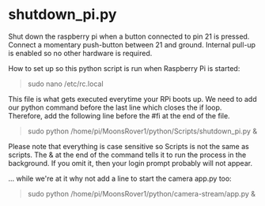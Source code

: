 # shutdown_pi.py

Shut down the raspberry pi when a button connected to pin 21 is pressed.
Connect a momentary push-button between 21 and ground. Internal pull-up is enabled so no other hardware is required.

How to set up so this python script is run when Raspberry Pi is started:

> sudo nano /etc/rc.local

This file is what gets executed everytime your RPi boots up. We need to add our python command before the last line which closes the if loop. Therefore, add the following line before the #fi at the end of the file.

> sudo python /home/pi/MoonsRover1/python/Scripts/shutdown_pi.py &

Please note that everything is case sensitive so Scripts is not the same as scripts. The & at the end of the command tells it to run the process in the background. If you omit it, then your login prompt probably will not appear.

... while we're at it why not add a line to start the camera app.py too:

> sudo python /home/pi/MoonsRover1/python/camera-stream/app.py &
